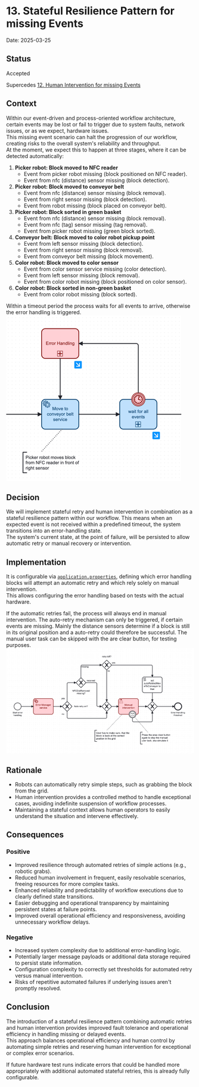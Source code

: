 # 13. Stateful Resilience Pattern for missing Events

Date: 2025-03-25

## Status

Accepted

Supercedes [12. Human Intervention for missing Events](0012-human-intervention-for-missing-events.md)

## Context

Within our event-driven and process-oriented workflow architecture, certain events may be lost or fail to trigger due to system faults, network issues, or as we expect, hardware issues.  
This missing event scenario can halt the progression of our workflow, creating risks to the overall system's reliability and throughput.  
At the moment, we expect this to happen at three stages, where it can be detected automatically:

1. **Picker robot: Block moved to NFC reader**
   - Event from picker robot missing (block positioned on NFC reader).
   - Event from nfc (distance) sensor missing (block detection).
2. **Picker robot: Block moved to conveyor belt**
    - Event from nfc (distance) sensor missing (block removal).
    - Event from right sensor missing (block detection).
    - Event from robot missing (block placed on conveyor belt).
2. **Picker robot: Block sorted in green basket**
    - Event from nfc (distance) sensor missing (block removal).
    - Event from nfc (tag) sensor missing (tag removal).
    - Event from picker robot missing (green block sorted).
3. **Conveyor belt: Block moved to color robot pickup point**
    - Event from left sensor missing (block detection).
    - Event from right sensor missing (block removal).
    - Event from conveyor belt missing (block movement).
4. **Color robot: Block moved to color sensor**
    - Event from color sensor service missing (color detection).
    - Event from left sensor missing (block removal).
    - Event from color robot missing (block positioned on color sensor).
5. **Color robot: Block sorted in non-green basket**
    - Event from color robot missing (block sorted).

Within a timeout period the process waits for all events to arrive, otherwise the error handling is triggered.
![process_error_handling.png](imges/process_error_handling.png)


## Decision

We will implement stateful retry and human intervention in combination as a stateful resilience pattern within our workflow. This means when an expected event is not received within a predefined timeout, the system transitions into an error-handling state.  
The system's current state, at the point of failure, will be persisted to allow automatic retry or manual recovery or intervention.

## Implementation

It is configurable via [`application.properties`](../../src/manager/src/main/resources/application.properties), defining which error handling blocks will attempt an automatic retry and which rely solely on manual intervention.  
This allows configuring the error handling based on tests with the actual hardware.

If the automatic retries fail, the process will always end in manual intervention.
The auto-retry mechanism can only be triggered, if certain events are missing. Mainly the distance sensors determine if a block is still in its original position and a auto-retry could therefore be successful.
The manual user task can be skipped with the are clear button, for testing purposes.
![process_error_handling_detail.png](imges/process_error_handling_detail.png)

## Rationale

- Robots can automatically retry simple steps, such as grabbing the block from the grid.
- Human intervention provides a controlled method to handle exceptional cases, avoiding indefinite suspension of workflow processes.
- Maintaining a stateful context allows human operators to easily understand the situation and intervene effectively.

## Consequences

### Positive

- Improved resilience through automated retries of simple actions (e.g., robotic grabs).
- Reduced human involvement in frequent, easily resolvable scenarios, freeing resources for more complex tasks.
- Enhanced reliability and predictability of workflow executions due to clearly defined state transitions.
- Easier debugging and operational transparency by maintaining persistent states at failure points.
- Improved overall operational efficiency and responsiveness, avoiding unnecessary workflow delays.

### Negative

- Increased system complexity due to additional error-handling logic.
- Potentially larger message payloads or additional data storage required to persist state information.
- Configuration complexity to correctly set thresholds for automated retry versus manual intervention.
- Risks of repetitive automated failures if underlying issues aren't promptly resolved.

## Conclusion

The introduction of a stateful resilience pattern combining automatic retries and human intervention provides improved fault tolerance and operational efficiency in handling missing or delayed events.  
This approach balances operational efficiency and human control by automating simple retries and reserving human intervention for exceptional or complex error scenarios.

If future hardware test runs indicate errors that could be handled more appropriately with additional automated stateful retries, this is already fully configurable.